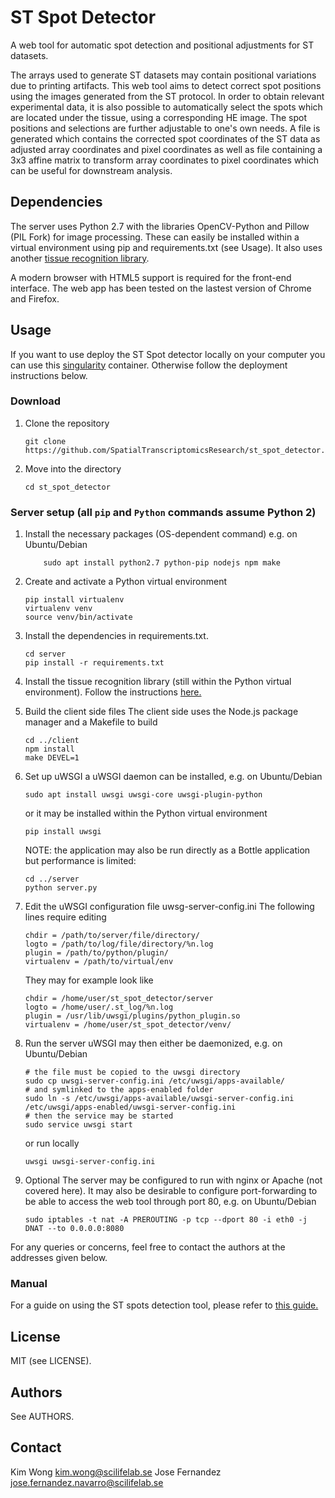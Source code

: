 # ST Spot Detector

A web tool for automatic spot detection and positional adjustments for ST datasets. 

The arrays used to generate ST datasets may contain positional variations due to printing artifacts. This web tool aims to detect correct spot positions using the images generated from the ST protocol.
In order to obtain relevant experimental data, it is also possible to automatically select the spots which are located under the tissue, using a corresponding HE image.
The spot positions and selections are further adjustable to one's own needs.
A file is generated which contains the corrected spot coordinates of the ST data as adjusted array coordinates and pixel coordinates as well as file containing a 3x3 affine matrix to transform array coordinates to pixel coordinates which can be useful for downstream analysis.

## Dependencies
The server uses Python 2.7 with the libraries OpenCV-Python and Pillow (PIL Fork) for image processing. These can easily be installed within a virtual environment using pip and requirements.txt (see Usage).
It also uses another [tissue recognition library](https://github.com/SpatialTranscriptomicsResearch/tissue_recognition). 

A modern browser with HTML5 support is required for the front-end interface. The web app has been tested on the lastest version of Chrome and Firefox.

## Usage

If you want to use deploy the ST Spot detector locally on your computer
you can use this [singularity](https://github.com/SpatialTranscriptomicsResearch/st_aligner_singularity)
container. Otherwise follow the deployment instructions below.

### Download
1. Clone the repository

    ```
    git clone https://github.com/SpatialTranscriptomicsResearch/st_spot_detector.git
    ```
2. Move into the directory
    ```
    cd st_spot_detector
    ```

### Server setup (all `pip` and `Python` commands assume Python 2)
1. Install the necessary packages (OS-dependent command)
    e.g. on Ubuntu/Debian
    ```
        sudo apt install python2.7 python-pip nodejs npm make
    ```

2. Create and activate a Python virtual environment 

    ```
    pip install virtualenv
    virtualenv venv
    source venv/bin/activate
    ```

3. Install the dependencies in requirements.txt.

    ```
    cd server
    pip install -r requirements.txt
    ```

4. Install the tissue recognition library (still within the Python virtual environment). Follow the instructions [here.](https://github.com/SpatialTranscriptomicsResearch/tissue_recognition)

5. Build the client side files
    The client side uses the Node.js package manager and a Makefile to build

    ```
    cd ../client
    npm install
    make DEVEL=1
    ```

6. Set up uWSGI
    a uWSGI daemon can be installed, e.g. on Ubuntu/Debian
    ```
    sudo apt install uwsgi uwsgi-core uwsgi-plugin-python
    ```
    or it may be installed within the Python virtual environment
    ```
    pip install uwsgi
    ```
    NOTE: the application may also be run directly as a Bottle application but performance is limited:
    ```
    cd ../server
    python server.py
    ```

7. Edit the uWSGI configuration file uwsg-server-config.ini
    The following lines require editing
    ```
    chdir = /path/to/server/file/directory/
    logto = /path/to/log/file/directory/%n.log
    plugin = /path/to/python/plugin/ 
    virtualenv = /path/to/virtual/env
    ```

    They may for example look like
    ```
    chdir = /home/user/st_spot_detector/server
    logto = /home/user/.st_log/%n.log
    plugin = /usr/lib/uwsgi/plugins/python_plugin.so
    virtualenv = /home/user/st_spot_detector/venv/
    ```

8. Run the server
    uWSGI may then either be daemonized, e.g. on Ubuntu/Debian

    ```
    # the file must be copied to the uwsgi directory
    sudo cp uwsgi-server-config.ini /etc/uwsgi/apps-available/
    # and symlinked to the apps-enabled folder
    sudo ln -s /etc/uwsgi/apps-available/uwsgi-server-config.ini /etc/uwsgi/apps-enabled/uwsgi-server-config.ini
    # then the service may be started
    sudo service uwsgi start
    ```
    or run locally
    ```
    uwsgi uwsgi-server-config.ini
    ```

9. Optional
    The server may be configured to run with nginx or Apache (not covered here).
    It may also be desirable to configure port-forwarding to be able to access the web tool through port 80, e.g. on Ubuntu/Debian
    ```
    sudo iptables -t nat -A PREROUTING -p tcp --dport 80 -i eth0 -j DNAT --to 0.0.0.0:8080

    ```

For any queries or concerns, feel free to contact the authors at the addresses given below.

### Manual
For a guide on using the ST spots detection tool, please refer to [this guide.](https://github.com/SpatialTranscriptomicsResearch/st_spot_detector/wiki/ST-Spot-Detector-Usage-Guide)

## License
MIT (see LICENSE).

## Authors
See AUTHORS. 

## Contact
Kim Wong <kim.wong@scilifelab.se>
Jose Fernandez <jose.fernandez.navarro@scilifelab.se>
